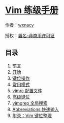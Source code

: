 # [Vim 练级手册]()

作者：[wxnacy](https://wxnacy.com)

授权：<a rel="license" href="http://creativecommons.org/licenses/by-nc/4.0/">署名-非商用许可证</a>

## 目录
1. [前言](#README)
1. [开始](#docs/get_started)
1. [键位操作](#docs/key-position)
1. [常用模式](#docs/mode)
1. [vimrc 配置文件](#docs/vimrc)
1. [高级键位](#docs/advanced-key-position)
1. [vimgrep 全局搜索](#docs/vimgrep)
1. [Abbreviations 快速输入](#docs/abbreviations)
1. [附录：Vim 键位整理](#docs/all-key)

